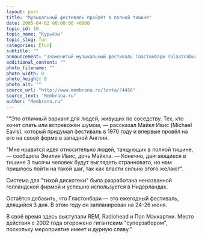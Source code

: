 ```yaml
---
layout: post
title: "Музыкальный фестиваль пройдёт в полной тишине"
date: 2005-04-02 00:00:00 +0000
topic_id: 10
topic_name: "Курьёзы"
topic_slug: fun
categories: [fun]
subtitle: ""
announcement: "Знаменитый музыкальный фестиваль Гластонбари (Glastonbury Festival) в этом году частично пройдёт практически в полной тишине: организаторы мероприятия, чтобы обойти \"шумовой комендантский час\", раздадут зрителям беспроводные наушники."
additional_content: ""
photo_filename: ""
photo_width: 0
photo_height: 0
photo_alt: ""
source_url: "http://www.membrana.ru/lenta/?4456"
source_text: "Membrana.ru"
author: "Membrana.ru"
---
```

""Это отличный вариант для людей, живущих по соседству. Тех, кто хочет спать или встревожен шумом, — рассказал Майкл Ивис (Michael Eavis), который придумал фестиваль в 1970 году и впервые провёл на его на своей ферме в западной Англии.

"Мне нравится идея относительно людей, танцующих в полной тишине, — сообщила Эмилия Ивис, дочь Майкла. — Конечно, двигающиеся в тишине 3 тысячи человек будут выглядеть странновато, но нам пришлось пойти на такой шаг, так как власти сильно этого желают".

Система для "тихой дискотеки" была разработана неназванной голландской фирмой и успешно используется в Нидерландах.

Остаётся добавить, что Гластонбари — это ежегодный фестиваль, длящийся 3 дня. В этом году он запланирован на 24-26 июня.

В своё время здесь выступали REM, Radiohead и Пол Маккартни. Место действия с 2002 года огорожено гигантским "суперзабором", поскольку мероприятие имеет и дурную славу."
